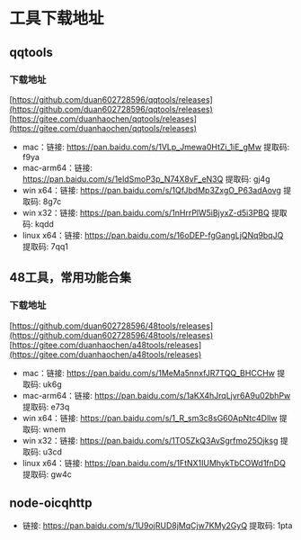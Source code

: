 # 工具下载地址

## qqtools

### 下载地址
[https://github.com/duan602728596/qqtools/releases](https://github.com/duan602728596/qqtools/releases)   
[https://gitee.com/duanhaochen/qqtools/releases](https://gitee.com/duanhaochen/qqtools/releases)
* mac：链接: https://pan.baidu.com/s/1VLp_Jmewa0HtZi_1iE_gMw 提取码: f9ya
* mac-arm64：链接: https://pan.baidu.com/s/1eldSmoP3p_N74X8vF_eN3Q 提取码: gj4g
* win x64：链接: https://pan.baidu.com/s/1QfJbdMp3ZxgO_P63adAovg 提取码: 8g7c
* win x32：链接: https://pan.baidu.com/s/1nHrrPlW5iBjyxZ-d5i3PBQ 提取码: kqdd
* linux x64：链接: https://pan.baidu.com/s/16oDEP-fgGangLjQNq9bqJQ 提取码: 7qq1

## 48工具，常用功能合集

### 下载地址
[https://github.com/duan602728596/48tools/releases](https://github.com/duan602728596/48tools/releases)   
[https://gitee.com/duanhaochen/a48tools/releases](https://gitee.com/duanhaochen/a48tools/releases)
* mac：链接: https://pan.baidu.com/s/1MeMa5nnxfJR7TQQ_BHCCHw 提取码: uk6g
* mac-arm64：链接: https://pan.baidu.com/s/1aKX4hJrqLjvr6A9u02bhPw 提取码: e73q
* win x64：链接: https://pan.baidu.com/s/1_R_sm3c8sG60ApNtc4Dllw 提取码: wnem
* win x32：链接: https://pan.baidu.com/s/1TO5ZkQ3AvSgrfmo25Ojksg 提取码: u3cd
* linux x64：链接: https://pan.baidu.com/s/1FtNX1IUMhykTbCOWd1fnDQ 提取码: gw4c

## node-oicqhttp

* 链接: https://pan.baidu.com/s/1U9ojRUD8jMqCjw7KMy2GyQ 提取码: 1pta

